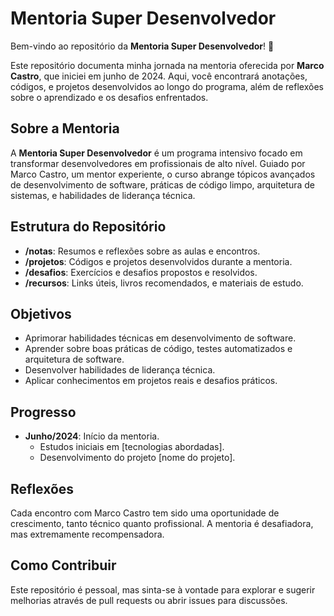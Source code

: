 # Mentoria Super Desenvolvedor

Bem-vindo ao repositório da **Mentoria Super Desenvolvedor**! 🚀

Este repositório documenta minha jornada na mentoria oferecida por **Marco Castro**, que iniciei em junho de 2024. Aqui, você encontrará anotações, códigos, e projetos desenvolvidos ao longo do programa, além de reflexões sobre o aprendizado e os desafios enfrentados.

## Sobre a Mentoria

A **Mentoria Super Desenvolvedor** é um programa intensivo focado em transformar desenvolvedores em profissionais de alto nível. Guiado por Marco Castro, um mentor experiente, o curso abrange tópicos avançados de desenvolvimento de software, práticas de código limpo, arquitetura de sistemas, e habilidades de liderança técnica.

## Estrutura do Repositório

- **/notas**: Resumos e reflexões sobre as aulas e encontros.
- **/projetos**: Códigos e projetos desenvolvidos durante a mentoria.
- **/desafios**: Exercícios e desafios propostos e resolvidos.
- **/recursos**: Links úteis, livros recomendados, e materiais de estudo.

## Objetivos

- Aprimorar habilidades técnicas em desenvolvimento de software.
- Aprender sobre boas práticas de código, testes automatizados e arquitetura de software.
- Desenvolver habilidades de liderança técnica.
- Aplicar conhecimentos em projetos reais e desafios práticos.

## Progresso

- **Junho/2024**: Início da mentoria.
  - Estudos iniciais em [tecnologias abordadas].
  - Desenvolvimento do projeto [nome do projeto].

## Reflexões

Cada encontro com Marco Castro tem sido uma oportunidade de crescimento, tanto técnico quanto profissional. A mentoria é desafiadora, mas extremamente recompensadora.

## Como Contribuir

Este repositório é pessoal, mas sinta-se à vontade para explorar e sugerir melhorias através de pull requests ou abrir issues para discussões.
